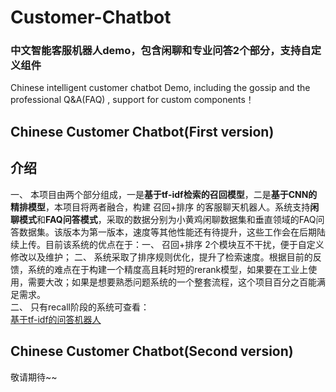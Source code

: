 # Customer-Chatbot
### 中文智能客服机器人demo，包含闲聊和专业问答2个部分，支持自定义组件  
Chinese intelligent customer chatbot Demo, including the gossip and the professional Q&amp;A(FAQ) , support for custom components！

## Chinese Customer Chatbot(First version)      
## 介绍
一、 本项目由两个部分组成，一是**基于tf-idf检索的召回模型**，二是**基于CNN的精排模型**，本项目将两者融合，构建 召回+排序 的客服聊天机器人。系统支持**闲聊模式**和**FAQ问答模式**，采取的数据分别为小黄鸡闲聊数据集和垂直领域的FAQ问答数据集。该版本为第一版本，速度等其他性能还有待提升，这些工作会在后期陆续上传。目前该系统的优点在于：一、 召回+排序 2个模块互不干扰，便于自定义修改以及维护； 二、 系统采取了排序规则优化，提升了检索速度。根据目前的反馈，系统的难点在于构建一个精度高且耗时短的rerank模型，如果要在工业上使用，需要大改；如果是想要熟悉问题系统的一个整套流程，这个项目百分之百能满足需求。  
二、 只有recall阶段的系统可查看：  
[基于tf-idf的问答机器人](https://github.com/WenRichard/QAmodel-for-Retrievalchatbot/tree/master/QAdemo_base1)
  
## Chinese Customer Chatbot(Second version)      
敬请期待~~
